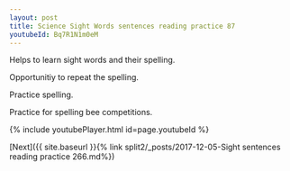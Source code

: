 ```yaml
---
layout: post
title: Science Sight Words sentences reading practice 87
youtubeId: Bq7R1N1m0eM
---
```

 
 
Helps to learn sight words and their spelling.

Opportunitiy to repeat the spelling. 

Practice spelling. 
 
Practice for spelling bee competitions. 
 
{% include youtubePlayer.html id=page.youtubeId %}
 
 

[Next]({{ site.baseurl }}{% link  split2/_posts/2017-12-05-Sight sentences reading practice 266.md%})
 
